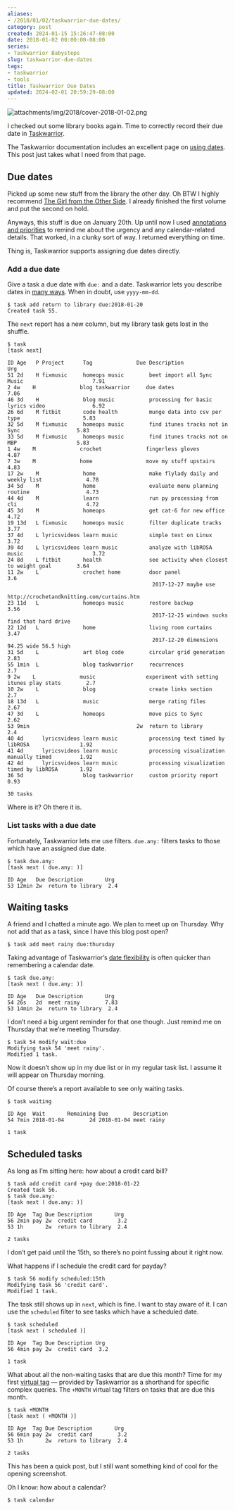 ```yaml
---
aliases:
- /2018/01/02/taskwarrior-due-dates/
category: post
created: 2024-01-15 15:26:47-08:00
date: 2018-01-02 00:00:00-08:00
series:
- Taskwarrior Babysteps
slug: taskwarrior-due-dates
tags:
- taskwarrior
- tools
title: Taskwarrior Due Dates
updated: 2024-02-01 20:59:29-08:00
---
```


![attachments/img/2018/cover-2018-01-02.png](../../../attachments/img/2018/cover-2018-01-02.png)

I checked out some library books again. Time to correctly record their due date in [Taskwarrior](../../../card/Taskwarrior.md).

<!--more-->

The Taskwarrior documentation includes an excellent page on [using dates](https://taskwarrior.org/docs/using_dates.html). This post just takes what I need from that page.

## Due dates

Picked up some new stuff from the library the other day. Oh BTW I highly recommend [The Girl from the Other Side](https://www.goodreads.com/book/show/30139736-the-girl-from-the-other-side). I already finished the first volume and put the second on hold.

Anyways, this stuff is due on January 20th. Up until now I used [annotations and priorities](../../2017/12/taskwarrior-priorities.md) to remind me about the urgency and any calendar-related details. That worked, in a clunky sort of way. I returned everything on time.

Thing is, Taskwarrior supports assigning due dates directly.

### Add a due date

Give a task a due date with `due:` and a date. Taskwarrior lets you describe dates in [many ways](https://taskwarrior.org/docs/named_dates.html). When in doubt, use `yyyy-mm-dd`.

````
$ task add return to library due:2018-01-20
Created task 55.
````

The `next` report has a new column, but my library task gets lost in the shuffle.

````
$ task
[task next]

ID Age   P Project      Tag              Due Description                                     Urg
51 2d    H fixmusic     homeops music        beet import all Sync Music                      7.91
2 4w    H              blog taskwarrior     due dates                                       7.06
46 3d    H              blog music           processing for basic lyrics video               6.92
26 6d    M fitbit       code health          munge data into csv per type                    5.83
32 5d    M fixmusic     homeops music        find itunes tracks not in Sync                  5.83
33 5d    M fixmusic     homeops music        find itunes tracks not on MBP                   5.83
1 4w    M              crochet              fingerless gloves                               4.87
7 3w    M              home                 move my stuff upstairs                          4.83
17 2w    M              home                 make flylady daily and weekly list              4.78
34 5d    M              home                 evaluate menu planning routine                  4.73
44 4d    M              learn                run py processing from cli                      4.72
45 3d    M              homeops              get cat-6 for new office                        4.72
19 13d   L fixmusic     homeops music        filter duplicate tracks                         3.77
37 4d    L lyricsvideos learn music          simple text on Linux                            3.72
39 4d    L lyricsvideos learn music          analyze with libROSA music                      3.72
24 8d    L fitbit       health               see activity when closest to weight goal        3.64
11 2w    L              crochet home         door panel                                       3.6
                                              2017-12-27 maybe use
                                            http://crochetandknitting.com/curtains.htm
23 11d   L              homeops music        restore backup                                  3.56
                                              2017-12-25 windows sucks find that hard drive
22 12d   L              home                 living room curtains                            3.47
                                              2017-12-20 dimensions 94.25 wide 56.5 high
31 5d    L              art blog code        circular grid generation                        2.83
55 1min  L              blog taskwarrior     recurrences                                      2.7
9 2w    L              music                experiment with setting itunes play stats        2.7
10 2w    L              blog                 create links section                             2.7
18 13d   L              music                merge rating files                              2.67
47 3d    L              homeops              move pics to Sync                               2.62
53 9min                                  2w  return to library                                2.4
40 4d      lyricsvideos learn music          processing text timed by libROSA                1.92
41 4d      lyricsvideos learn music          processing visualization manually timed         1.92
42 4d      lyricsvideos learn music          processing visualization timed by libROSA       1.92
36 5d                   blog taskwarrior     custom priority report                          0.93

30 tasks
````

Where is it? Oh there it is.

### List tasks with a due date

Fortunately, Taskwarrior lets me use filters. `due.any:` filters tasks to those which have an assigned due date.

````
$ task due.any:
[task next ( due.any: )]

ID Age   Due Description       Urg 
53 12min 2w  return to library  2.4
````

## Waiting tasks

A friend and I chatted a minute ago. We plan to meet up on Thursday. Why not add that as a task, since I have this blog post open?

````
$ task add meet rainy due:thursday
````

Taking advantage of Taskwarrior’s [date flexibility](https://taskwarrior.org/docs/named_dates.html) is often quicker than remembering a calendar date.

````
$ task due.any:
[task next ( due.any: )]

ID Age   Due Description       Urg 
54 26s   2d  meet rainy        7.83
53 14min 2w  return to library  2.4
````

I don’t need a big urgent reminder for that one though. Just remind me on Thursday that we’re meeting Thursday.

````
$ task 54 modify wait:due
Modifying task 54 'meet rainy'.
Modified 1 task.
````

Now it doesn’t show up in my due list or in my regular task list. I assume it will appear on Thursday morning.

Of course there’s a report available to see only waiting tasks.

````
$ task waiting

ID Age  Wait       Remaining Due        Description
54 7min 2018-01-04        2d 2018-01-04 meet rainy 

1 task
````

## Scheduled tasks

As long as I’m sitting here: how about a credit card bill?

````
$ task add credit card +pay due:2018-01-22
Created task 56.
$ task due.any:
[task next ( due.any: )]

ID Age  Tag Due Description       Urg 
56 2min pay 2w  credit card        3.2
53 1h       2w  return to library  2.4

2 tasks
````

I don’t get paid until the 15th, so there’s no point fussing about it right now.

What happens if I schedule the credit card for payday?

````
$ task 56 modify scheduled:15th
Modifying task 56 'credit card'.
Modified 1 task.
````

The task still shows up in `next`, which is fine. I want to stay aware of it. I can use the `scheduled` filter to see tasks which have a scheduled date.

````
$ task scheduled
[task next ( scheduled )]

ID Age  Tag Due Description Urg 
56 4min pay 2w  credit card  3.2

1 task
````

What about all the non-waiting tasks that are due this month? Time for my first
[virtual tag](https://taskwarrior.org/docs/tags.html#supported) — provided by Taskwarrior as a shorthand for specific complex queries. The `+MONTH` virtual tag filters on tasks that are due this month.

````
$ task +MONTH
[task next ( +MONTH )]

ID Age  Tag Due Description       Urg 
56 6min pay 2w  credit card        3.2
53 1h       2w  return to library  2.4

2 tasks
````

This has been a quick post, but I still want something kind of cool for the opening screenshot.

Oh I know: how about a calendar?

````
$ task calendar
````